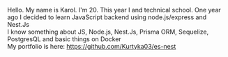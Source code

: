 Hello. My name is Karol. I'm 20. This year I and technical school. One year ago I decided to learn JavaScript backend using node.js/express and Nest.Js
<br>
I know something about JS, Node.js, Nest.Js, Prisma ORM, Sequelize, PostgresQL and basic things on Docker
<br>
My portfolio is here: https://github.com/Kurtyka03/es-nest
